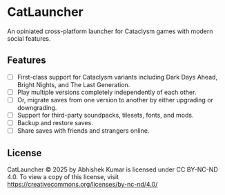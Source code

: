 # CatLauncher

An opiniated cross-platform launcher for Cataclysm games with modern social features.

## Features

- [ ] First-class support for Cataclysm variants including Dark Days Ahead, Bright Nights, and The Last Generation.
- [ ] Play multiple versions completely independently of each other.
- [ ] Or, migrate saves from one version to another by either upgrading or downgrading.
- [ ] Support for third-party soundpacks, tilesets, fonts, and mods.
- [ ] Backup and restore saves.
- [ ] Share saves with friends and strangers online.

## License

CatLauncher © 2025 by Abhishek Kumar is licensed under CC BY-NC-ND 4.0. To view a copy of this license, visit https://creativecommons.org/licenses/by-nc-nd/4.0/
